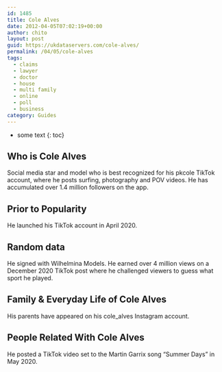 ```yaml
---
id: 1485
title: Cole Alves
date: 2012-04-05T07:02:19+00:00
author: chito
layout: post
guid: https://ukdataservers.com/cole-alves/
permalink: /04/05/cole-alves
tags:
  - claims
  - lawyer
  - doctor
  - house
  - multi family
  - online
  - poll
  - business
category: Guides
---
```


* some text
{: toc}


## Who is  Cole Alves
                  
                  
                  
Social media star and model who is best recognized for his pkcole TikTok account, where he posts surfing, photography and POV videos. He has accumulated over 1.4 million followers on the app. 
                  
                
                
                
## Prior to Popularity 
                  
                  
                  
He launched his TikTok account in April 2020. 
                  
                
                
                
## Random data 
                  
                  
                  
He signed with Wilhelmina Models. He earned over 4 million views on a December 2020 TikTok post where he challenged viewers to guess what sport he played. 
                  
                
                
                
## Family & Everyday Life of Cole Alves
                  
                  
                  
His parents have appeared on his cole_alves Instagram account. 
                  
                
                
                
## People Related With  Cole Alves
                  
                  
                  
He posted a TikTok video set to the Martin Garrix song &#8220;Summer Days&#8221; in May 2020. 
                  
                
              
            
          
          
          
    
    
  
